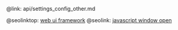 @link: api/settings_config_other.md

@seolinktop: [web ui framework](https://webix.com)
@seolink: [javascript window open](https://webix.com/widget/window/)